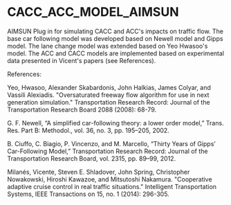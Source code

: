 # CACC_ACC_MODEL_AIMSUN

AIMSUN Plug in for simulating CACC and ACC's impacts on traffic flow. The base car following model was developed based on Newell model and Gipps model. The lane change model was extended based on Yeo Hwasoo's model. The ACC and CACC models are implemented based on experimental data presented in Vicent's papers (see References). 

References:

Yeo, Hwasoo, Alexander Skabardonis, John Halkias, James Colyar, and Vassili Alexiadis. "Oversaturated freeway flow algorithm for use in next generation simulation." Transportation Research Record: Journal of the Transportation Research Board 2088 (2008): 68-79.

G. F. Newell, “A simplified car-following theory: a lower order model,” Trans. Res. Part B: Methodol., vol. 36, no. 3, pp. 195–205, 2002.

B. Ciuffo, C. Biagio, P. Vincenzo, and M. Marcello, “Thirty Years of Gipps’ Car-Following Model,” Transportation Research Record: Journal of the Transportation Research Board, vol. 2315, pp. 89–99, 2012.

Milanés, Vicente, Steven E. Shladover, John Spring, Christopher Nowakowski, Hiroshi Kawazoe, and Mitsutoshi Nakamura. "Cooperative adaptive cruise control in real traffic situations." Intelligent Transportation Systems, IEEE Transactions on 15, no. 1 (2014): 296-305.

